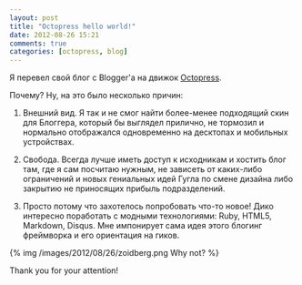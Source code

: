 ```yaml
---
layout: post
title: "Octopress hello world!"
date: 2012-08-26 15:21
comments: true
categories: [octopress, blog]
---
```

Я перевел свой блог с Blogger'а на движок [Octopress](http://octopress.org/).

Почему? Ну, на это было несколько причин:

<!-- more -->

1. Внешний вид. Я так и не смог найти более-менее подходящий скин для Блоггера, который бы выглядел прилично, не тормозил и нормально отображался одновременно на десктопах и мобильных устройствах.

2. Свобода. Всегда лучше иметь доступ к исходникам и хостить блог там, где я сам посчитаю нужным, не зависеть от каких-либо ограничений и новых гениальных идей Гугла по смене дизайна либо закрытию не приносящих прибыль подразделений.

3. Просто потому что захотелось попробовать что-то новое! Дико интересно поработать с модными технологиями: Ruby, HTML5, Markdown, Disqus. Мне импонирует сама идея этого блогинг фреймворка и его ориентация на гиков.

{% img /images/2012/08/26/zoidberg.png Why not? %}

Thank you for your attention!
